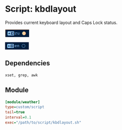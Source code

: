 # Script: kbdlayout

Provides current keyboard layout and Caps Lock status.

![alt text](./kbdlayout1.png "kbdlayout1.png")
 
![alt text](./kbdlayout2.png "kbdlayout2.png")
## Dependencies
	xset, grep, awk

## Module

```ini
[module/weather]
type=custom/script
tail=true
interval=0.1
exec="/path/to/script/kbdlayout.sh"
```

